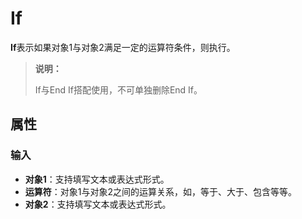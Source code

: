 # If

**If**表示如果对象1与对象2满足一定的运算符条件，则执行。

>**说明：**
>
>If与End If搭配使用，不可单独删除End If。

## 属性

### 输入

- **对象1**：支持填写文本或表达式形式。
- **运算符**：对象1与对象2之间的运算关系，如，等于、大于、包含等等。
- **对象2**：支持填写文本或表达式形式。
